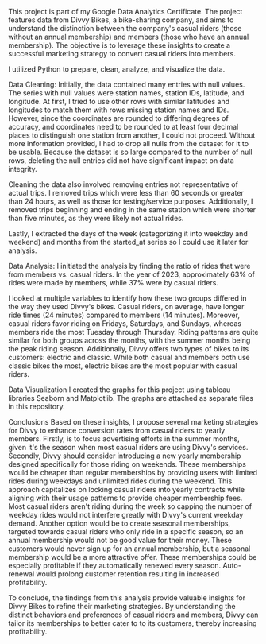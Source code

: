 
This project is part of my Google Data Analytics Certificate. The project features data from Divvy Bikes, a bike-sharing company, and aims to understand the distinction between the company's casual riders (those without an annual membership) and members (those who have an annual membership). The objective is to leverage these insights to create a successful marketing strategy to convert casual riders into members.

I utilized Python to prepare, clean, analyze, and visualize the data.

Data Cleaning:
Initially, the data contained many entries with null values. The series with null values were station names, station IDs, latitude, and longitude. At first, I tried to use other rows with similar latitudes and longitudes to match them with rows missing station names and IDs. However, since the coordinates are rounded to differing degrees of accuracy, and coordinates need to be rounded to at least four decimal places to distinguish one station from another, I could not proceed. Without more information provided, I had to drop all nulls from the dataset for it to be usable. Because the dataset is so large compared to the number of null rows, deleting the null entries did not have significant impact on data integrity. 

Cleaning the data also involved removing entries not representative of actual trips. I removed trips which were less than 60 seconds or greater than 24 hours, as well as those for testing/service purposes. Additionally, I removed trips beginning and ending in the same station which were shorter than five minutes, as they were likely not actual rides.

Lastly, I extracted the days of the week (categorizing it into weekday and weekend) and months from the started_at series so I could use it later for analysis.

Data Analysis:
I initiated the analysis by finding the ratio of rides that were from members vs. casual riders. In the year of 2023, approximately 63% of rides were made by members, while 37% were by casual riders.

I looked at multiple variables to identify how these two groups differed in the way they used Divvy's bikes. Casual riders, on average, have longer ride times (24 minutes) compared to members (14 minutes). Moreover, casual riders favor riding on Fridays, Saturdays, and Sundays, whereas members ride the most Tuesday through Thursday. Riding patterns are quite similar for both groups across the months, with the summer months being the peak riding season. Additionally, Divvy offers two types of bikes to its customers: electric and classic. While both casual and members both use classic bikes the most, electric bikes are the most popular with casual riders.

Data Visualization
I created the graphs for this project using tableau libraries Seaborn and Matplotlib. The graphs are attached as separate files in this repository.

Conclusions
Based on these insights, I propose several marketing strategies for Divvy to enhance conversion rates from casual riders to yearly members.
Firstly, is to focus advertising efforts in the summer months, given it's the season when most casual riders are using Divvy's services. Secondly, Divvy should consider introducing a new yearly membership designed specifically for those riding on weekends. These memberships would be cheaper than regular memberships by providing users with limited rides during weekdays and unlimited rides during the weekend. This approach capitalizes on locking casual riders into yearly contracts while aligning with their usage patterns to provide cheaper membership fees.
Most casual riders aren't riding during the week so capping the number of weekday rides would not interfere greatly with Divvy's current weekday demand. Another option would be to create seasonal memberships, targeted towards casual riders who only ride in a specific season, so an annual membership would not be good value for their money. These customers would never sign up for an annual membership, but a seasonal membership would be a more attractive offer. These memberships could be especially profitable if they automatically renewed every season. Auto-renewal would prolong customer retention resulting in increased profitability.

To conclude, the findings from this analysis provide valuable insights for Divvy Bikes to refine their marketing strategies. By understanding the distinct behaviors and preferences of casual riders and members, Divvy can tailor its memberships to better cater to to its customers, thereby increasing profitability. 




